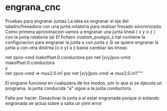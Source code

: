 # engrana_cnc
Pruebas para engranar juntas
La idea es engranar el eje del taladro/fresadora con una junta rotatoria para realizar fresado sincronizado.
Como primera aproximacion vamos a engranar una junta lineal ( x y o z ) con la junta rotatoria (a)
El fichero custom_postgui_z.hal contiene la configuracion para engranar la junta a con junta z 
Si se quiere engranar la junta a con otra distinta [x o y] a z basta cambiar las lineas:

net zpos-cmd makoffset.0.conductora por net [x/y]pos-cmd makoffset.0.conductora </br>
y </br>
net zpos-cmd => mux2.0.in1 por net [x/y]pos-cmd => mux2.0.in1"""

El engrane funciona en cualquiera de los modos, por lo que si se ejecuta un programa, la junta conducida "a" sigue a la junta conductora.

Falta por hacer:
Desactivar la junta a al estar engranada porque si estando engranada se actua sobre a salta un joint error

